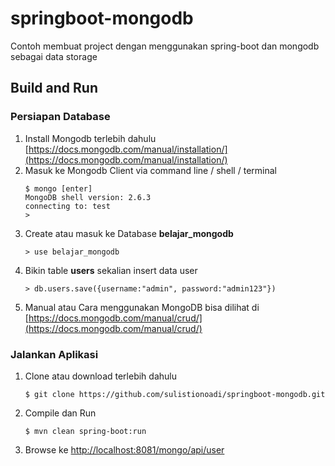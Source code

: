 # springboot-mongodb
Contoh membuat project dengan menggunakan spring-boot dan mongodb sebagai data storage

## Build and Run

### Persiapan Database

1. Install Mongodb terlebih dahulu [https://docs.mongodb.com/manual/installation/](https://docs.mongodb.com/manual/installation/)
2. Masuk ke Mongodb Client via command line / shell / terminal
   ```
   $ mongo [enter]
   MongoDB shell version: 2.6.3
   connecting to: test
   > 
   ```
3. Create atau masuk ke Database **belajar_mongodb**
   ```
   > use belajar_mongodb
   ```
4. Bikin table **users** sekalian insert data user
   ```
   > db.users.save({username:"admin", password:"admin123"})
   ```
5. Manual atau Cara menggunakan MongoDB bisa dilihat di [https://docs.mongodb.com/manual/crud/](https://docs.mongodb.com/manual/crud/)


### Jalankan Aplikasi

1. Clone atau download terlebih dahulu 
   ```
   $ git clone https://github.com/sulistionoadi/springboot-mongodb.git
   ```
2. Compile dan Run
   ```
   $ mvn clean spring-boot:run
   ```
3. Browse ke [http://localhost:8081/mongo/api/user](http://localhost:8081/mongo/api/user)